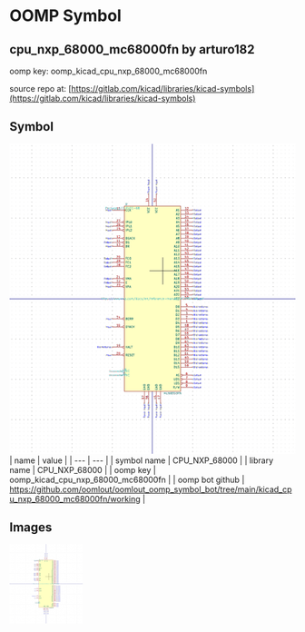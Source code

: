 # OOMP Symbol  
## cpu_nxp_68000_mc68000fn  by arturo182  
  
oomp key: oomp_kicad_cpu_nxp_68000_mc68000fn  
  
source repo at: [https://gitlab.com/kicad/libraries/kicad-symbols](https://gitlab.com/kicad/libraries/kicad-symbols)  
## Symbol  
  
[![working.png](working_600.png)](working.png)  
| name | value | 
| --- | --- | 
| symbol name | CPU_NXP_68000 | 
| library name | CPU_NXP_68000 | 
| oomp key | oomp_kicad_cpu_nxp_68000_mc68000fn | 
| oomp bot github | https://github.com/oomlout/oomlout_oomp_symbol_bot/tree/main/kicad_cpu_nxp_68000_mc68000fn/working | 
## Images  
  
[![working.png](working_140.png)](working.png)  
